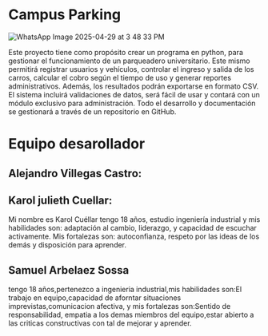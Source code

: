 # Campus Parking


![WhatsApp Image 2025-04-29 at 3 48 33 PM](https://github.com/user-attachments/assets/8dccec66-2905-432b-b5ec-14643e431a9e)




Este proyecto tiene como propósito crear un programa en python, para gestionar el funcionamiento de un parqueadero universitario. Este mismo permitirá registrar usuarios y vehículos, controlar el ingreso y salida de los carros, calcular el cobro según el tiempo de uso y generar reportes administrativos. Además, los resultados podrán exportarse en formato CSV. El sistema incluirá validaciones de datos, será fácil de usar y contará con un módulo exclusivo para administración. Todo el desarrollo y documentación se gestionará a través de un repositorio en GitHub.

# Equipo desarollador

## Alejandro Villegas Castro:    
## Karol julieth Cuellar: 
Mi nombre es Karol Cuéllar tengo 18 años, estudio ingeniería industrial y mis habilidades son: adaptación al cambio, liderazgo, y capacidad de escuchar activamente. Mis fortalezas son: autoconfianza, respeto por las ideas de los demás y disposición para aprender.
## Samuel Arbelaez Sossa
tengo 18 años,pertenezco a ingenieria industrial,mis habilidades  son:El trabajo en equipo,capacidad de aforntar situaciones imprevistas,comunicacion afectiva, y mis fortalezas son:Sentido de responsabilidad, empatia a los demas miembros del equipo,estar abierto a las criticas constructivas con tal de mejorar y aprender.

